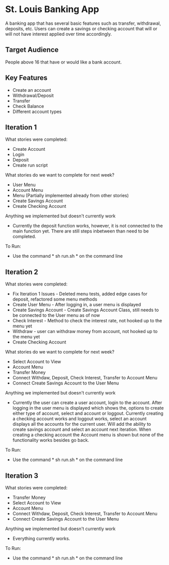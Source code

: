 # St. Louis Banking App

A banking app that has several basic features such as transfer, withdrawal, deposits, etc. Users can create a savings or checking account that will or will not have interest applied over time accordingly.
	
## Target Audience

People above 16 that have or would like a bank account.

## Key Features

* Create an account
* Withdrawal/Deposit
* Transfer
* Check Balance
* Different account types

## Iteration 1

What stories were completed:
- Create Account
- Login
- Deposit
- Create run script

What stories do we want to complete for next week?
- User Menu
- Account Menu
- Menu (Partially implemented already from other stories)
- Create Savings Account
- Create Checking Account

Anything we implemented but doesn't currently work
- Currently the deposit function works, however, it is not connected to the main function yet. There are still steps inbetween than need to be completed.

To Run:
- Use the command * sh run.sh * on the command line

## Iteration 2

What stories were completed:
- Fix Iteration 1 Issues - Deleted menu tests, added edge cases for deposit, refactored some menu methods
- Create User Menu - After logging in, a user menu is displayed
- Create Savings Account - Create Savings Account Class, still needs to be connected to the User menu as of now
- Check Interest - Method to check the interest rate, not hooked up to the menu yet
- Withdraw - user can withdraw money from account, not hooked up to the menu yet
- Create Checking Account 

What stories do we want to complete for next week?
- Select Account to View
- Account Menu
- Transfer Money
- Connect Withdaw, Deposit, Check Interest, Transfer to Account Menu
- Connect Create Savings Account to the User Menu

Anything we implemented but doesn't currently work
- Currently the user can create a user account, login to the account. After logging in the user menu is displayed which shows the, options to create either type of account, select and account or loggout. Currently creating a checking account works and loggout works, select an account displays all the accounts for the current user. Will add the ability to create savings account and select an account next iteration. When creating a checking account the Account menu is shown but none of the functionality works besides go back. 

To Run:
- Use the command * sh run.sh * on the command line

## Iteration 3

What stories were completed:
- Transfer Money
- Select Account to View
- Account Menu
- Connect Withdaw, Deposit, Check Interest, Transfer to Account Menu
- Connect Create Savings Account to the User Menu

Anything we implemented but doesn't currently work
- Everything currently works.

To Run:
- Use the command * sh run.sh * on the command line
